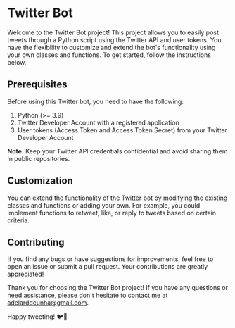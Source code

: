 # Twitter Bot

Welcome to the Twitter Bot project! This project allows you to easily post tweets through a Python script using the Twitter API and user tokens. You have the flexibility to customize and extend the bot's functionality using your own classes and functions. To get started, follow the instructions below.


## Prerequisites

Before using this Twitter bot, you need to have the following:

1. Python (>= 3.9)
2. Twitter Developer Account with a registered application
3. User tokens (Access Token and Access Token Secret) from your Twitter Developer Account

**Note:** Keep your Twitter API credentials confidential and avoid sharing them in public repositories.


## Customization

You can extend the functionality of the Twitter bot by modifying the existing classes and functions or adding your own. For example, you could implement functions to retweet, like, or reply to tweets based on certain criteria.


## Contributing

If you find any bugs or have suggestions for improvements, feel free to open an issue or submit a pull request. Your contributions are greatly appreciated!


Thank you for choosing the Twitter Bot project! If you have any questions or need assistance, please don't hesitate to contact me at adelarddcunha@gmail.com.

Happy tweeting! 🐦🤖